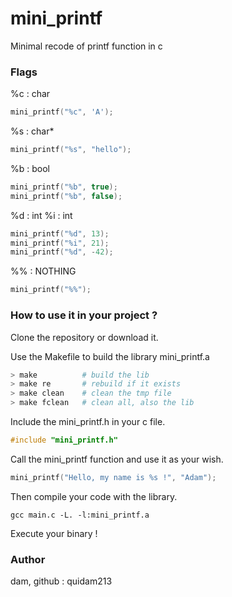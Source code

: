 # mini_printf
Minimal recode of printf function in c

### Flags

%c : char
```c
mini_printf("%c", 'A');
```

%s : char*
```c
mini_printf("%s", "hello");
```

%b : bool
```c
mini_printf("%b", true);
mini_printf("%b", false);
```

%d : int
%i : int
```c
mini_printf("%d", 13);
mini_printf("%i", 21);
mini_printf("%d", -42);
```

%% : NOTHING
```c
mini_printf("%%");
```

### How to use it in your project ?

Clone the repository or download it.

Use the Makefile to build the library mini_printf.a
```bash
> make          # build the lib
> make re       # rebuild if it exists
> make clean    # clean the tmp file
> make fclean   # clean all, also the lib
```

Include the mini_printf.h in your c file.
```c
#include "mini_printf.h"
```

Call the mini_printf function and use it as your wish.
```c
mini_printf("Hello, my name is %s !", "Adam");
```

Then compile your code with the library.
```
gcc main.c -L. -l:mini_printf.a
```

Execute your binary !

### Author
dam, github : quidam213
